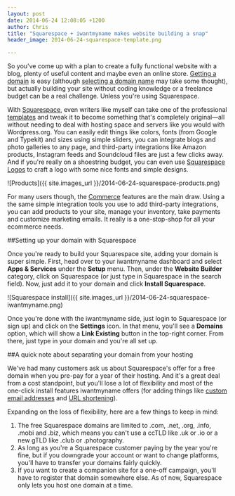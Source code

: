 ```yaml
---
layout: post
date: 2014-06-24 12:08:05 +1200
author: Chris
title: "Squarespace + iwantmyname makes website building a snap"
header_image: 2014-06-24-squarespace-template.png

---
```


<!-- excerpt -->

So you've come up with a plan to create a fully functional website with a blog, plenty of useful content and maybe even an online store. [Getting a domain](https://iwantmyname.com/) is easy (although [selecting a domain name](https://iwantmyname.com/blog/2014/06/domain-already-registered-pt2.html) may take some thought), but actually building your site without coding knowledge or a freelance budget can be a real challenge. Unless you're using Squarespace.

<!-- /excerpt -->

With [Squarespace](https://iwantmyname.com/features/applications/custom-domain-apps/websites/squarespace-build-your-website-with-own-url), even writers like myself can take one of the professional [templates](https://squarespace.com/templates/) and tweak it to become something that's completely original—all without needing to deal with hosting space and servers like you would with Wordpress.org. You can easily edit things like colors, fonts (from Google and Typekit) and sizes using simple sliders, you can integrate blogs and photo galleries to any page, and third-party integrations like Amazon products, Instagram feeds and Soundcloud files are just a few clicks away. And if you're really on a shoestring budget, you can even use [Squarespace Logos](https://iwantmyname.com/blog/2014/01/need-a-logo-squarespace-has-you-covered.html) to craft a logo with some nice fonts and simple designs.

![Products]({{ site.images_url }}/2014-06-24-squarespace-products.png)

For many users though, the [Commerce](http://www.squarespace.com/tour/shops) features are the main draw. Using a the same simple integration tools you use to add third-party integrations, you can add products to your site, manage your inventory, take payments and customize marketing emails. It really is a one-stop-shop for all your ecommerce needs.

##Setting up your domain with Squarespace

Once you're ready to build your Squarespace site, adding your domain is super simple. First, head over to your iwantmyname dashboard and select **Apps & Services** under the **Setup** menu. Then, under the **Website Builder** category, click on Squarespace (or just type in Squarespace in the search field). Now, just add it to your domain and click **Install Squarespace**.

![Squarespace install]({{ site.images_url }}/2014-06-24-squarespace-iwantmyname.png)

Once you're done with the iwantmyname side, just login to Squarespace (or sign up) and click on the **Settings** icon. In that menu, you'll see a **Domains** option, which will show a **Link Existing** button in the top-right corner. From there, just type in your domain and you're all set up.

##A quick note about separating your domain from your hosting

We've had many customers ask us about Squarespace's offer for a free domain when you pre-pay for a year of their hosting. And it's a great deal from a cost standpoint, but you'll lose a lot of flexibility and most of the one-click install features iwantmyname offers (for adding things like [custom email addresses](https://iwantmyname.com/services/email-hosting/) and [URL shortening](https://iwantmyname.com/services/url-shortener/)).

Expanding on the loss of flexibility, here are a few things to keep in mind:

1. The free Squarespace domains are limited to .com, .net, .org, .info, .mobi and .biz, which means you can't use a ccTLD like .uk or .io or a new gTLD like .club or .photography.
2. As long as you're a Squarespace customer paying by the year you're fine, but if you downgrade your account or want to change platforms, you'll have to transfer your domains fairly quickly.
3. If you want to create a companion site for a one-off campaign, you'll have to register that domain somewhere else. As of now, Squarespace only lets you host one domain at a time.